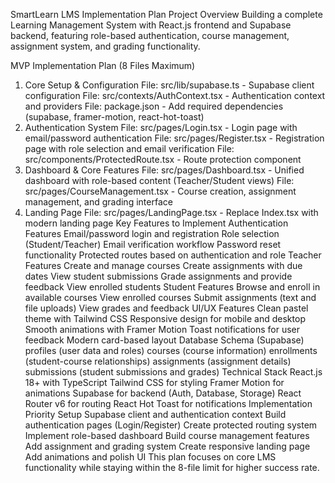 SmartLearn LMS Implementation Plan
Project Overview
Building a complete Learning Management System with React.js frontend and Supabase backend, featuring role-based authentication, course management, assignment system, and grading functionality.

MVP Implementation Plan (8 Files Maximum)
1. Core Setup & Configuration
File: src/lib/supabase.ts - Supabase client configuration
File: src/contexts/AuthContext.tsx - Authentication context and providers
File: package.json - Add required dependencies (supabase, framer-motion, react-hot-toast)
2. Authentication System
File: src/pages/Login.tsx - Login page with email/password authentication
File: src/pages/Register.tsx - Registration page with role selection and email verification
File: src/components/ProtectedRoute.tsx - Route protection component
3. Dashboard & Core Features
File: src/pages/Dashboard.tsx - Unified dashboard with role-based content (Teacher/Student views)
File: src/pages/CourseManagement.tsx - Course creation, assignment management, and grading interface
4. Landing Page
File: src/pages/LandingPage.tsx - Replace Index.tsx with modern landing page
Key Features to Implement
Authentication Features
Email/password login and registration
Role selection (Student/Teacher)
Email verification workflow
Password reset functionality
Protected routes based on authentication and role
Teacher Features
Create and manage courses
Create assignments with due dates
View student submissions
Grade assignments and provide feedback
View enrolled students
Student Features
Browse and enroll in available courses
View enrolled courses
Submit assignments (text and file uploads)
View grades and feedback
UI/UX Features
Clean pastel theme with Tailwind CSS
Responsive design for mobile and desktop
Smooth animations with Framer Motion
Toast notifications for user feedback
Modern card-based layout
Database Schema (Supabase)
profiles (user data and roles)
courses (course information)
enrollments (student-course relationships)
assignments (assignment details)
submissions (student submissions and grades)
Technical Stack
React.js 18+ with TypeScript
Tailwind CSS for styling
Framer Motion for animations
Supabase for backend (Auth, Database, Storage)
React Router v6 for routing
React Hot Toast for notifications
Implementation Priority
Setup Supabase client and authentication context
Build authentication pages (Login/Register)
Create protected routing system
Implement role-based dashboard
Build course management features
Add assignment and grading system
Create responsive landing page
Add animations and polish UI
This plan focuses on core LMS functionality while staying within the 8-file limit for higher success rate.